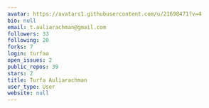 ```yaml
---
avatar: https://avatars1.githubusercontent.com/u/21698471?v=4
bio: null
email: t.auliarachman@gmail.com
followers: 33
following: 20
forks: 7
login: turfaa
open_issues: 2
public_repos: 39
stars: 2
title: Turfa Auliarachman
user_type: User
website: null
---
```


